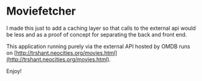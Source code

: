 Moviefetcher
============

I made this just to add a caching layer so that calls to the external api would be less and as a proof of concept for separating the back and front end.  

This application running purely via the external API hosted by OMDB runs on [http://trshant.neocities.org/movies.html](http://trshant.neocities.org/movies.html).

Enjoy!
